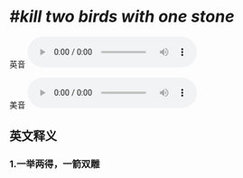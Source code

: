 # ***\#kill two birds with one stone*** 
英音
<audio src="./media/kill two birds with one stone1_AAC.aac" controls="controls"></audio>

美音
<audio src="./media/kill two birds with one stone2_AAC.aac" controls="controls"></audio>



  

英文释义
---
### 1.**一举两得，一箭双雕**  


